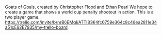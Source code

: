 Goats of Goals, created by Christopher Flood and Ethan Pearl
We hope to create a game that shows a world cup penalty shootout in action. This is a two player game.
https://trello.com/invite/b/nrB6EMql/ATTI8364fc6759e364c8c46ea2811e34a51cE62E7935/my-trello-board
